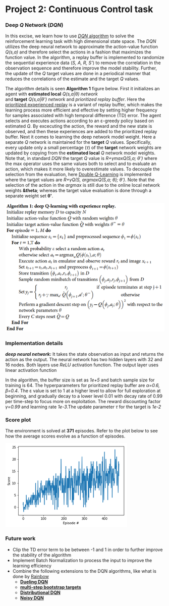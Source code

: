 # Project 2: Continuous Control task

### Deep _Q_ Network (_DQN_)

In this excise, we learn how to use [_DQN_ algorithm](http://files.davidqiu.com//research/nature14236.pdf) to solve the reinforcement learning task with high dimensional
state space. 
The _DQN_ utilizes the deep neural network to approximate the action-value function _Q(s,a)_ and therefore select
the actions in a fashion that maximizes the function value. In the algorithm, a replay buffer is implemented to randomize the
sequential experience data (_S, A, R, S'_) to remove the correlation in the observation sequence and therefore improve the model stability.
Further, the update of the _Q_ target values are done in a periodical manner that reduces the correlations of 
the estimate and the target _Q_ values.  

The algorithm details is seen **Algorithm 1** figure below. First it initializes an agent with **estimated local** _Q(s,a|&theta;) network_  
and **target** _Q(s,a|&theta;') network_ and _prioritized replay buffer_. 
Here the [prioritized experienced replay](https://arxiv.org/abs/1511.05952) is a variant of replay buffer, which makes the learning 
process more efficient and effective by setting higher frequency for samples associated with high temporal difference (TD) error. 
The agent selects and executes actions according to an &epsilon;-greedy policy based on estimated _Q_. 
By excecuting the action, the reward and the new state is observed, and then these experiences are added to the prioritized replay buffer.
Next it comes to learning the deep network model weight. Here a separate _Q_ network is maintained for the **target** _Q_ values. 
Specifically, every update only a small percentage (_&tau;_) of the **target** network weights are updated by copying from the **estimated local** _Q_ network
model weights. Note that, in standard _DQN_ the target _Q_ value is _R+&gamma;maxQ(S,a; &theta;')_ where the max operator uses the same
values both to select and to evaluate an action, which makes it more likely to overestimate values. To decouple the selection from the 
evaluation, here [Double Q-Learning](https://arxiv.org/abs/1509.06461) is implemented where the target values are 
_R+&gamma;Q(S, argmaxQ(S,a; &theta;); &theta;')_. Note that the selection of the action in the _argmax_ is still due to
the online local network weights **&theta**; whereas the target value evaluation is done through a separate weight set **&theta;'**.  

![DQN algorithm](https://github.com/ChaoLiRV/Udacity_DRL_Navigation/blob/master/dqn_algo.png)

 ### Implementation details
_**deep neural network:**_ It takes the state observation as input and returns the action as the output. 
The neural network has two hidden layers with 32 and 16 nodes. 
Both layers use _ReLU_ activation function. The output layer uses linear activation function

In the algorithm, the buffer size is set as _1e+5_ and batch sample size for training is 64. The hyperparameters for prioritized replay 
buffer are _&alpha;=0.6, &beta;=0.4_. The &epsilon; value is set to 1 at a higher level to allow for full exploration 
at beginning, and gradually decay to a lower level 0.01 with decay rate of 0.99 per time-step to focus more on exploitation. 
The reward discounting factor _&gamma;=0.99_ and learning rate _1e-3_.The update parameter _&tau;_
for the target is _1e-2_

### Score plot
The environment is solved at **371** episodes. Refer to the plot below to see how the average scores evolve as a function of episodes.

![score plot](https://github.com/ChaoLiRV/Udacity_DRL_Navigation/blob/master/score_plot.png)  

### Future work
- Clip the TD error term to be between -1 and 1 in order to further improve the stability of the algorithm
- Implement Batch Normalization to process the input to improve the learning efficiency 
- Combine the following extensions to the DQN algorithms, like what is done by [Rainbow](https://arxiv.org/abs/1710.02298)
    - [**Dueling DQN**](https://arxiv.org/abs/1511.06581)
    - [**multi-step bootstrap targets**](https://arxiv.org/abs/1602.01783)
    - [**Distributional DQN**](https://arxiv.org/abs/1707.06887)
    - [**Noisy DQN**](https://arxiv.org/abs/1707.06887)